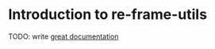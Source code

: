 # Introduction to re-frame-utils

TODO: write [great documentation](http://jacobian.org/writing/what-to-write/)
